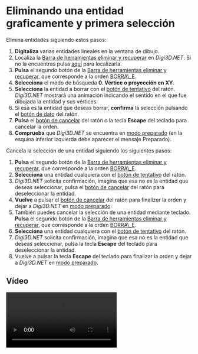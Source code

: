 # Eliminando una entidad graficamente y primera selección

Elimina entidades siguiendo estos pasos:

1. **Digitaliza** varias entidades lineales en la ventana de dibujo.
2. Localiza la [Barra de herramientas eliminar y recuperar](/digi3d-net/primeros-pasos/comenzando-a-utilizar-digi3d.net/comenzando-con-la-ventana-de-dibujo/BarraDeHerramientasEliminarYRecuperar.html) en _Digi3D.NET_. Si no la encuentras pulsa [aquí](https://github.com/digi21/docs/tree/7fc627c885c16fb88afc7cc05a6df2a2f4a54563/digi3d-net/primeros-pasos/comenzando-a-utilizar-digi3d.net/comenzando-con-la-ventana-de-dibujo/PresentacionDeBarrasHerramientasBasicas.md) para localizarla.
3. **Pulsa** el segundo botón de la [Barra de herramientas eliminar y recuperar](/digi3d-net/primeros-pasos/comenzando-a-utilizar-digi3d.net/comenzando-con-la-ventana-de-dibujo/BarraDeHerramientasEliminarYRecuperar.html), que corresponde a la orden [BORRA\\_E](/digi3d-net/referencia/ventana-de-dibujo/ordenes/b/borra-e.md).
4. **Selecciona** el modo de búsqueda **0. Vértice o proyección en XY**.
5. **Selecciona** la entidad a borrar con el [botón de tentativo](eliminando-entidad-graficamente.md) del ratón. _Digi3D.NET_ mostrará una animación indicando el sentido en el que fue dibujada la entidad y sus vértices.
6. Si esa es la entidad que deseas borrar, **confirma** la selección pulsando el [botón de dato](eliminando-entidad-graficamente.md) del ratón.
7. **Pulsa** el [botón de cancelar](eliminando-entidad-graficamente.md) del ratón o la tecla **Escape** del teclado para cancelar la orden.
8. **Comprueba** que _Digi3D.NET_ se encuentra en [modo preparado](eliminando-entidad-graficamente.md) \(en la esquina inferior izquierda debe aparecer el mensaje Preparado\).

Cancela la selección de una entidad siguiendo los siguientes pasos:

1. **Pulsa** el segundo botón de la [Barra de herramientas eliminar y recuperar](/digi3d-net/primeros-pasos/comenzando-a-utilizar-digi3d.net/comenzando-con-la-ventana-de-dibujo/BarraDeHerramientasEliminarYRecuperar.html), que corresponde a la orden [BORRA\\_E](/digi3d-net/referencia/ventana-de-dibujo/ordenes/b/borra-e.md).
2. **Selecciona** una entidad cualquiera con el [botón de tentativo](eliminando-entidad-graficamente.md) del ratón.
3. _Digi3D.NET_ solicita confirmación, imagina que esa no es la entidad que deseas seleccionar, pulsa el [botón de cancelar](eliminando-entidad-graficamente.md) del ratón para deseleccionar la entidad.
4. **Vuelve** a pulsar el [botón de cancelar](eliminando-entidad-graficamente.md) del ratón para finalizar la orden y dejar a _Digi3D.NET_ en [modo preparado](eliminando-entidad-graficamente.md).
5. También puedes cancelar la selección de una entidad mediante teclado. **Pulsa** el segundo botón de la [Barra de herramientas eliminar y recuperar](/digi3d-net/primeros-pasos/comenzando-a-utilizar-digi3d.net/comenzando-con-la-ventana-de-dibujo/BarraDeHerramientasEliminarYRecuperar.html), que corresponde a la orden [BORRA\\_E](/digi3d-net/referencia/ventana-de-dibujo/ordenes/b/borra-e.md).
6. **Selecciona** una entidad cualquiera con el [botón de tentativo](eliminando-entidad-graficamente.md) del ratón.
7. _Digi3D.NET_ solicita confirmación, imagina que esa no es la entidad que deseas seleccionar, pulsa la tecla **Escape** del teclado para deseleccionar la entidad.
8. Vuelve a pulsar la tecla **Escape** del teclado para finalizar la orden y dejar a _Digi3D.NET_ en [modo preparado](eliminando-entidad-graficamente.md).

## Vídeo

<video controls><source src="https://digi21.blob.core.windows.net/videos-ayuda/Eliminando%20una%20determinada%20entidad%20y%20nuestra%20primera%20seleccion.mp4" caption="" type="video/mp4"></video>

